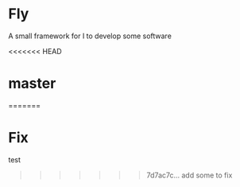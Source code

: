 # Fly
A small framework for I to develop some software

<<<<<<< HEAD
# master
=======
# Fix 
test
>>>>>>> 7d7ac7c... add some to fix
